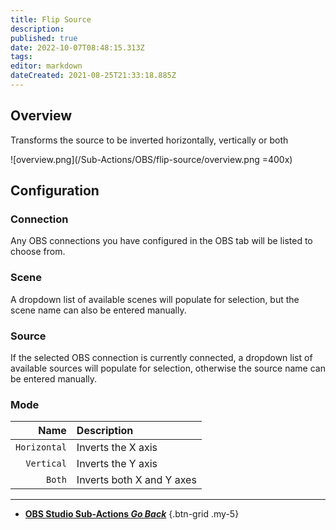 ```yaml
---
title: Flip Source
description: 
published: true
date: 2022-10-07T08:48:15.313Z
tags: 
editor: markdown
dateCreated: 2021-08-25T21:33:18.885Z
---
```


## Overview
Transforms the source to be inverted horizontally, vertically or both

![overview.png](/Sub-Actions/OBS/flip-source/overview.png =400x)

## Configuration
### Connection

Any OBS connections you have configured in the OBS tab will be listed to choose from.

### Scene
A dropdown list of available scenes will populate for selection, but the scene name can also be entered manually.

### Source
If the selected OBS connection is currently connected, a dropdown list of available sources will populate for selection, otherwise the source name can be entered manually.

### Mode
Name | Description
----:|:------------
`Horizontal` | Inverts the X axis
`Vertical` | Inverts the Y axis
`Both` | Inverts both X and Y axes

---

- [<i class="mdi mdi-chevron-left"></i> **OBS Studio Sub-Actions *Go Back***](/en/Sub-Actions/OBS)
{.btn-grid .my-5}